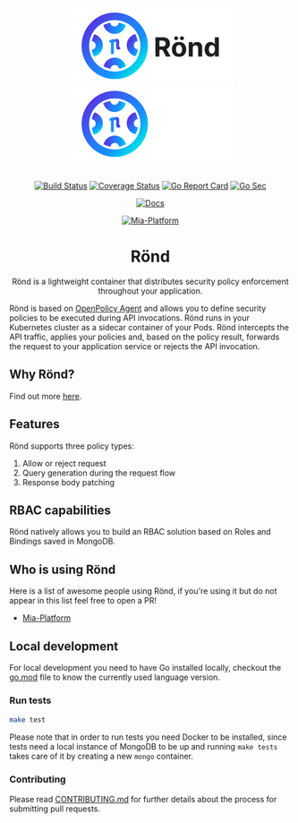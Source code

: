 

<div align="center">

  <img alt="Rönd Logo" src="https://github.com/rond-authz/.github/blob/58bf35733bb43143cfb6ad9b05b93e20d6729633/profile/img/Rond_Logo_Full-Lockup_Horizontal.png#gh-light-mode-only" width="300" />
  <img alt="Rönd Logo" src="https://github.com/rond-authz/.github/blob/58bf35733bb43143cfb6ad9b05b93e20d6729633/profile/img/Rond_Logo_Full-Lockup_Horizontal-White.png#gh-dark-mode-only"  width="300">
  <br/><br/>
  
[![Build Status][github-actions-svg]][github-actions]
[![Coverage Status][coverall-svg]][coverall-io]
[![Go Report Card][go-report-card-badge]][go-report-card]
[![Go Sec][security-badge-svg]][security-badge]

[![Docs][docs-badge]][docs]

[![Mia-Platform][mia-platform-badge]][mia-platform]

# Rönd

Rönd is a lightweight container that distributes security policy enforcement throughout your application.
</div>

Rönd is based on [OpenPolicy Agent](https://www.openpolicyagent.org) and allows you to define security policies to be executed during API invocations. Rönd runs in your Kubernetes cluster as a sidecar container of your Pods.
Rönd intercepts the API traffic, applies your policies and, based on the policy result, forwards the request to your application service or rejects the API invocation.

## Why Rönd?

Find out more [here][why-rond].

## Features

Rönd supports three policy types:

1. Allow or reject request
2. Query generation during the request flow
3. Response body patching

## RBAC capabilities

Rönd natively allows you to build an RBAC solution based on Roles and Bindings saved in MongoDB.

## Who is using Rönd

Here is a list of awesome people using Rönd, if you're using it but do not appear in this list feel free to open a PR!

 * [Mia-Platform](https://mia-platform.eu)

## Local development

For local development you need to have Go installed locally, checkout the [go.mod](./go.mod#L3) file to know the currently used language version.

### Run tests

```sh
make test
```

Please note that in order to run tests you need Docker to be installed, since tests need a local instance of MongoDB to be up and running `make tests` takes care of it by creating a new `mongo` container.

### Contributing

Please read [CONTRIBUTING.md](./CONTRIBUTING.md) for further details about the process for submitting pull requests.

[github-actions]: https://github.com/rond-authz/rond/actions/workflows/test.yml
[github-actions-svg]: https://github.com/rond-authz/rond/actions/workflows/test.yml/badge.svg
[coverall-svg]: https://coveralls.io/repos/github/rond-authz/rond/badge.svg
[coverall-io]: https://coveralls.io/github/rond-authz/rond
[security-badge-svg]: https://github.com/rond-authz/rond/actions/workflows/security.yml/badge.svg
[security-badge]: https://github.com/rond-authz/rond/actions/workflows/security.yml
[go-report-card-badge]: https://goreportcard.com/badge/github.com/rond-authz/rond
[go-report-card]: https://goreportcard.com/report/github.com/rond-authz/rond
[mia-platform-badge]: https://img.shields.io/badge/Supported%20by-Mia--Platform-green?style=for-the-badge&link=https://mia-platform.eu/&color=3d86f4&labelColor=214147
[mia-platform]: https://mia-platform.eu/?utm_source=referral&utm_medium=github&utm_campaign=rond
[docs-badge]: https://img.shields.io/badge/-Read%20the%20Docs-green?style=for-the-badge&color=3d86f4&labelColor=214147
[docs]: https://rond-authz.io/?utm_source=referral&utm_medium=github&utm_campaign=rond
[why-rond]: https://github.com/rond-authz#why-r%C3%B6nd
